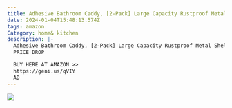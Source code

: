 ```yaml
---
title: Adhesive Bathroom Caddy, [2-Pack] Large Capacity Rustproof Metal Shelves
date: 2024-01-04T15:48:13.574Z
tags: amazon
Category: home& kitchen
description: |-
  Adhesive Bathroom Caddy, [2-Pack] Large Capacity Rustproof Metal Shelves
  PRICE DROP 

  BUY HERE AT AMAZON >>
  https://geni.us/qVIY
  AD
---
```

<!--StartFragment-->

![](https://m.media-amazon.com/images/W/MEDIAX_792452-T1/images/I/71z384VWkZL._AC_SL1500_.jpg)

<!--EndFragment-->